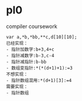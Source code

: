 # pl0
compiler coursework
```
var a,*b,*bb,**c,d[10][10];
已经实现：
- 指针加数字:b+3,4+c
- 指针减数字:b-3,c-4
- 指针减指针:b-bb
- 数组变指针:*(*(d+1)+1):=3
不想实现：
- 指针数组混用:*(d+1)[3]:=4
需要实现：
- 指针数组
```